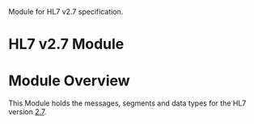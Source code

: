 Module for HL7 v2.7 specification.

# HL7 v2.7 Module
# Module Overview
This Module holds the messages, segments and data types for the HL7 version [2.7](https://www.hl7.org/implement/standards/).